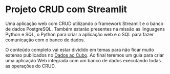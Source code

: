 # Projeto CRUD com Streamlit

Uma aplicação web com CRUD utilizando o framework Streamlit e o banco de dados PostgreSQL. Também estarão presentes na missão as linguagens Python e SQL, o Python para criar a aplicação web e o SQL para fazer comunicação com o banco de dados.

O conteúdo completo vai estar dividido em temas para não ficar muito extenso publicados no [Dados ao Cubo](https://www.dadosaocubo.com/). Ao final teremos um guia para criar uma aplicação Web integrada com um banco de dados executando todas as operações do CRUD.
